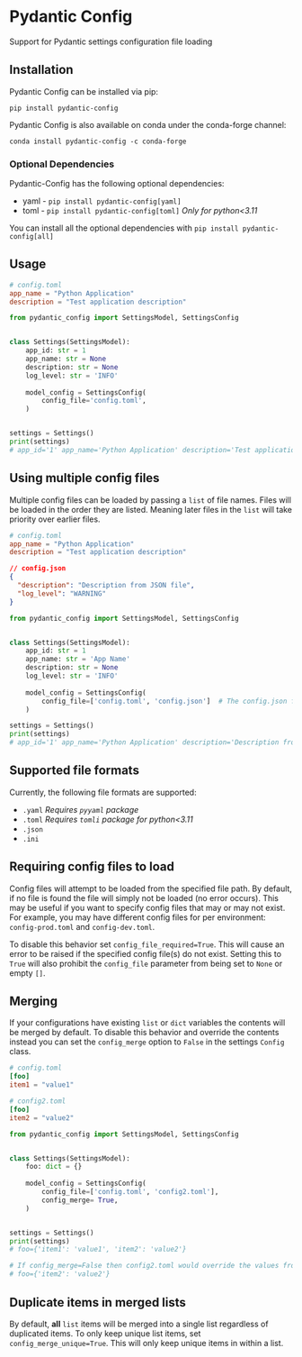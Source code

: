 # Pydantic Config
Support for Pydantic settings configuration file loading

## Installation
Pydantic Config can be installed via pip:

`pip install pydantic-config`

Pydantic Config is also available on conda under the conda-forge channel:

`conda install pydantic-config -c conda-forge`



### Optional Dependencies

Pydantic-Config has the following optional dependencies:
  - yaml - `pip install pydantic-config[yaml]`
  - toml - `pip install pydantic-config[toml]` _Only for python<3.11_

You can install all the optional dependencies with `pip install pydantic-config[all]`

## Usage

```toml
# config.toml
app_name = "Python Application"
description = "Test application description"
```

```python
from pydantic_config import SettingsModel, SettingsConfig


class Settings(SettingsModel):
    app_id: str = 1
    app_name: str = None
    description: str = None
    log_level: str = 'INFO'
    
    model_config = SettingsConfig(
        config_file='config.toml',
    )


settings = Settings()
print(settings)
# app_id='1' app_name='Python Application' description='Test application description' log_level='INFO'

```

## Using multiple config files
Multiple config files can be loaded by passing a `list` of file names. Files will be loaded in the order they are listed.
Meaning later files in the `list` will take priority over earlier files.

```toml
# config.toml
app_name = "Python Application"
description = "Test application description"
```


```json
// config.json
{
  "description": "Description from JSON file",
  "log_level": "WARNING"
}
```

```python
from pydantic_config import SettingsModel, SettingsConfig


class Settings(SettingsModel):
    app_id: str = 1
    app_name: str = 'App Name'
    description: str = None
    log_level: str = 'INFO'
    
    model_config = SettingsConfig(
        config_file=['config.toml', 'config.json']  # The config.json file will take priority over config.toml
    )

settings = Settings()
print(settings)
# app_id='1' app_name='Python Application' description='Description from JSON file' log_level='WARNING'
```

## Supported file formats
Currently, the following file formats are supported:
  - `.yaml` _Requires `pyyaml` package_
  - `.toml` _Requires `tomli` package for python<3.11_
  - `.json`
  - `.ini`

## Requiring config files to load
Config files will attempt to be loaded from the specified file path. By default, if no file is found the file 
will simply not be loaded (no error occurs). This may be useful if you want to specify config files that 
may or may not exist. For example, you may have different config files for per 
environment: `config-prod.toml` and `config-dev.toml`.

To disable this behavior set `config_file_required=True`. This will cause an error to be raised
if the specified config file(s) do not exist. Setting this to `True` will also prohibit the `config_file`
parameter from being set to `None` or empty `[]`.


## Merging
If your configurations have existing `list` or `dict` variables the contents will be merged by default. To disable
this behavior and override the contents instead you can set the `config_merge` option to `False` in the settings 
`Config` class.



```toml
# config.toml
[foo]
item1 = "value1"
```
```toml
# config2.toml
[foo]
item2 = "value2"
```

```python
from pydantic_config import SettingsModel, SettingsConfig


class Settings(SettingsModel):
    foo: dict = {}
    
    model_config = SettingsConfig(
        config_file=['config.toml', 'config2.toml'],
        config_merge= True,
    )


settings = Settings()
print(settings)
# foo={'item1': 'value1', 'item2': 'value2'}

# If config_merge=False then config2.toml would override the values from config.toml
# foo={'item2': 'value2'}
```

## Duplicate items in merged lists
By default, __all__ `list` items will be merged into a single list regardless of duplicated items. To only keep
unique list items, set `config_merge_unique=True`. This will only keep unique items in within a list.


